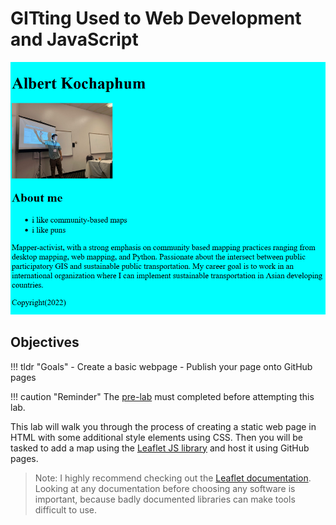 # GITting Used to Web Development and JavaScript

![](././media/hello_world.png)
## Objectives

!!! tldr "Goals"
    - Create a basic webpage
    - Publish your page onto GitHub pages

!!! caution "Reminder"
    The [pre-lab](../../assignments/week1/prelab) must completed before attempting this lab.


This lab will walk you through the process of creating a static web page in HTML with some additional style elements using CSS. Then you will be tasked to add a map using the [Leaflet JS library](https://www.leafletjs.com/) and host it using GitHub pages.

>Note: I highly recommend checking out the [Leaflet documentation](https://leafletjs.com/reference-1.7.1.html). Looking at any documentation before choosing any software is important, because badly documented libraries can make tools difficult to use. 
